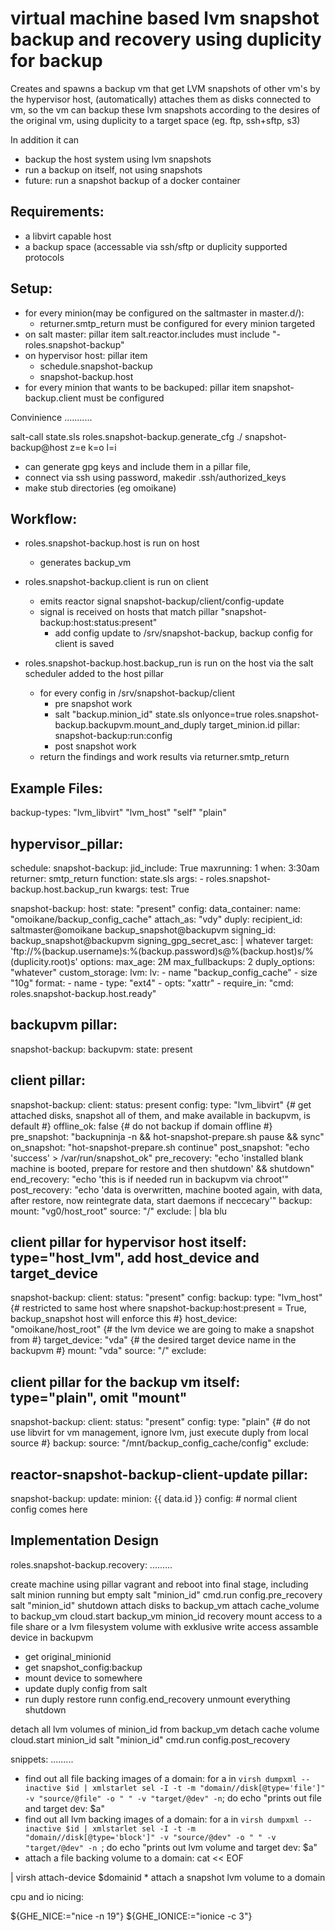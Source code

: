 virtual machine based lvm snapshot backup and recovery using duplicity for backup
=================================================================================

Creates and spawns a backup vm that get LVM snapshots of other vm's by the hypervisor host, 
(automatically) attaches them as disks connected to vm,
so the vm can backup these lvm snapshots according to the desires of the original vm,
using duplicity to a target space (eg. ftp, ssh+sftp, s3)

In addition it can
  - backup the host system using lvm snapshots
  - run a backup on itself, not using snapshots
  - future: run a snapshot backup of a docker container

Requirements:
-------------
  - a libvirt capable host
  - a backup space (accessable via ssh/sftp or duplicity supported protocols

Setup:
------
  - for every minion(may be configured on the saltmaster in master.d/):
    -  returner.smtp_return must be configured for every minion targeted
  - on salt master: pillar item salt.reactor.includes must include "- roles.snapshot-backup"
  - on hypervisor host: pillar item 
    - schedule.snapshot-backup
    - snapshot-backup.host
  - for every minion that wants to be backuped: pillar item snapshot-backup.client must be configured

Convinience
...........

salt-call state.sls roles.snapshot-backup.generate_cfg ./ snapshot-backup@host z=e k=o l=i
  - can generate gpg keys and include them in a pillar file,
  - connect via ssh using password, makedir .ssh/authorized_keys
  - make stub directories (eg omoikane)


Workflow:
---------
  - roles.snapshot-backup.host is run on host
    - generates backup_vm

  - roles.snapshot-backup.client is run on client
    - emits reactor signal snapshot-backup/client/config-update
    - signal is received on hosts that match pillar "snapshot-backup:host:status:present"
      - add config update to /srv/snapshot-backup, backup config for client is saved

  - roles.snapshot-backup.host.backup_run is run on the host via the salt scheduler added to the host pillar
    - for every config in /srv/snapshot-backup/client
      - pre snapshot work
      - salt "backup.minion_id" state.sls onlyonce=true roles.snapshot-backup.backupvm.mount_and_duply target_minion.id
        pillar: snapshot-backup:run:config 
      - post snapshot work
    - return the findings and work results via returner.smtp_return


Example Files:
--------------

backup-types:
  "lvm_libvirt"
  "lvm_host"
  "self"
  "plain"


hypervisor_pillar:
---
schedule:
  snapshot-backup:
    jid_include: True
    maxrunning: 1
    when: 3:30am
    returner: smtp_return
    function: state.sls
    args:
      - roles.snapshot-backup.host.backup_run
    kwargs:
      test: True

snapshot-backup:
  host:
    state: "present"
    config:
      data_container:
        name: "omoikane/backup_config_cache"
        attach_as: "vdy"
      duply:
        recipient_id: saltmaster@omoikane backup_snapshot@backupvm
        signing_id: backup_snapshot@backupvm
        signing_gpg_secret_asc: |
          whatever
        target: 'ftp://%(backup.username)s:%(backup.password)s@%(backup.host)s/%(duplicity.root)s'
        options:
          max_age: 2M
          max_fullbackups: 2
          duply_options: "whatever"
    custom_storage:
      lvm:
        lv:
          - name "backup_config_cache"
          - size "10g"
        format:
          - name
          - type: "ext4"
          - opts: "xattr"
          - require_in: "cmd: roles.snapshot-backup.host.ready"

backupvm pillar:
---
snapshot-backup:
  backupvm:
    state: present

client pillar:
---
snapshot-backup:
  client:
    status: present
    config:
      type: "lvm_libvirt" {# get attached disks, snapshot all of them, and make available in backupvm, is default #}
      offline_ok: false {# do not backup if domain offline #}
      pre_snapshot: "backupninja -n && hot-snapshot-prepare.sh pause && sync"
      on_snapshot: "hot-snapshot-prepare.sh continue"
      post_snapshot: "echo 'success' > /var/run/snapshot_ok"
      pre_recovery: "echo 'installed blank machine is booted, prepare for restore and then shutdown' && shutdown"
      end_recovery: "echo 'this is if needed run in backupvm via chroot'"
      post_recovery: "echo 'data is overwritten, machine booted again, with data, after restore, now reintegrate data, start daemons if neccecary'"
      backup:
        mount: "vg0/host_root"
        source: "/"
        exclude: |
            bla
            blu

client pillar for hypervisor host itself: type="host_lvm", add host_device and target_device
--- 
snapshot-backup:
  client:
    status: "present"
    config:
      backup:
        type: "lvm_host" {# restricted to same host where snapshot-backup:host:present = True, backup_snapshot host will enforce this #}
        host_device: "omoikane/host_root" {# the lvm device we are going to make a snapshot from #}
        target_device: "vda" {# the desired target device name in the backupvm #}
        mount: "vda"
        source: "/"
        exclude:

client pillar for the backup vm itself: type="plain", omit "mount" 
--- 
snapshot-backup:
  client:
    status: "present"
    config:
      type: "plain" {# do not use libvirt for vm management, ignore lvm, just execute duply from local source #}
      backup: 
        source: "/mnt/backup_config_cache/config"
        exclude:
 
reactor-snapshot-backup-client-update pillar:
---
snapshot-backup:
  update:
    minion: {{ data.id }}
    config: 
      # normal client config comes here



Implementation Design
---------------------

roles.snapshot-backup.recovery:
.........

create machine using pillar vagrant and reboot into final stage, including salt minion running but empty
salt "minion_id" cmd.run config.pre_recovery
salt "minion_id" shutdown
attach disks to backup_vm
attach cache_volume to backup_vm
cloud.start backup_vm minion_id recovery
  mount access to a file share or a lvm filesystem volume with exklusive write access
  assamble device in backupvm
  * get original_minionid
  * get snapshot_config:backup
  * mount device to somewhere
  * update duply config from salt
  * run duply restore
runn config.end_recovery
unmount everything 
shutdown

detach all lvm volumes of minion_id from backup_vm
detach cache volume
cloud.start minion_id
salt "minion_id" cmd.run config.post_recovery

snippets:
.........

 * find out all file backing images of a domain:
for a in `virsh dumpxml --inactive $id |
  xmlstarlet sel -I -t -m "domain//disk[@type='file']" -v "source/@file" -o " " -v "target/@dev" -n`; do
  echo "prints out file and target dev: $a"
 * find out all lvm backing images of a domain:
for a in `virsh dumpxml --inactive $id |
  xmlstarlet sel -I -t -m "domain//disk[@type='block']" -v "source/@dev" -o " " -v "target/@dev" -n `; do
  echo "prints out lvm volume and target dev: $a"
 * attach a file backing volume to a domain:
cat << EOF
<disk type='file' device='disk'>
  <driver name='' type='qcow2' />
  <source file='$a'/>
  <target dev='vd$(hardiskletter)' bus='virtio'/>
</disk>
| virsh attach-device $domainid
 * attach a snapshot lvm volume to a domain

cpu and io nicing:

${GHE_NICE:="nice -n 19"}
${GHE_IONICE:="ionice -c 3"}
